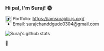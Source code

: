 ### Hi pal, I'm Suraj! :sun_with_face:

<a href="https://twitter.com/iamsurajdc">
  <img align="left" alt="Suraj Chandgude | Twitter" width="21px" src="https://raw.githubusercontent.com/anuraghazra/anuraghazra/master/assets/twitter.svg" />
</a>


- Portfolio: https://iamsurajdc.js.org/
- Email: surajchanddgude0304@gmail.com

![Suraj's github stats](https://github-readme-stats.vercel.app/api?username=iamsurajdc)

🌻
